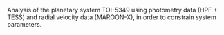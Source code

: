 Analysis of the planetary system TOI-5349 using photometry data (HPF + TESS) and radial velocity data (MAROON-X), in order to constrain system parameters.
